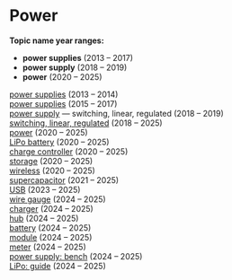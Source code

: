 # Power

**Topic name year ranges:**

- **power supplies** (2013 – 2017)
- **power supply** (2018 – 2019)
- **power** (2020 – 2025)

[power supplies](http://www.powersupplydepot.com/) (2013 – 2014)  
[power supplies](https://www.mpja.com/power-supplies.asp) (2015 – 2017)  
[power supply](https://www.mpja.com/power-supplies.asp) — switching, linear, regulated (2018 – 2019)  
[switching, linear, regulated](https://www.mpja.com/power-supplies.asp) (2018 – 2025)  
[power](https://www.mpja.com/power-supplies.asp) (2020 – 2025)  
[LiPo battery](https://www.amazon.com/s?k=lipo+battery) (2020 – 2025)  
[charge controller](https://www.amazon.com/Makerfocus-Charging-Lithium-Battery-Protection/dp/B071RG4YWM) (2020 – 2025)  
[storage](https://www.amazon.com/s?k=lipo+storage) (2020 – 2025)  
[wireless](https://science.sciencemag.org/content/317/5834/83.full) (2020 – 2025)  
[supercapacitor](https://www.digikey.com/en/products/detail/tecate-group/TPLC-3R8-10MR8X14/12417602) (2021 – 2025)  
[USB](https://www.renesas.com/us/en/support/engineer-school/usb-power-delivery-02-fast-role-swap-programmable-power-supply) (2023 – 2025)  
[wire gauge](https://www.powerstream.com/Wire_Size.htm) (2024 – 2025)  
[charger](https://www.amazon.com/MINIX-Charging-Compatible-NEO-P1/dp/B08M3SFWKB) (2024 – 2025)  
[hub](https://www.amazon.com/FEMORO-Charging-Splitter-Individual-Switches/dp/B0CG8YR4W7) (2024 – 2025)  
[battery](https://www.amazon.com/Attom-Tech-Portable-External-Emergency/dp/B07JZCBXMM) (2024 – 2025)  
[module](https://www.amazon.com/Type-C-Trigger-Polling-Detector-Notebook/dp/B0BCW2LQP8) (2024 – 2025)  
[meter](https://www.amazon.com/MakerHawk-Multimeter-Voltmeter-Capacity-Resistance/dp/B07DCSNHNB) (2024 – 2025)  
[power supply: bench](https://www.amazon.com/Adjustable-Quick-Charge-Overcurrent-0-30V-0-10A/dp/B0CN98BS4P) (2024 – 2025)  
[LiPo: guide](https://learn.adafruit.com/li-ion-and-lipoly-batteries?view=all) (2024 – 2025)  

